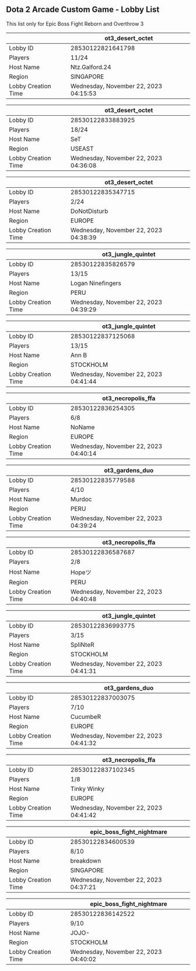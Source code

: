 ## Dota 2 Arcade Custom Game - Lobby List

This list only for Epic Boss Fight Reborn and Overthrow 3

|  | ot3_desert_octet |
| ------ | ------ |
| Lobby ID | 28530122821641798 |
| Players | 11/24 |
| Host Name | Ntz.Galford.24 |
| Region | SINGAPORE |
| Lobby Creation Time | Wednesday, November 22, 2023 04:15:53 |


|  | ot3_desert_octet |
| ------ | ------ |
| Lobby ID | 28530122833883925 |
| Players | 18/24 |
| Host Name | SeT |
| Region | USEAST |
| Lobby Creation Time | Wednesday, November 22, 2023 04:36:08 |


|  | ot3_desert_octet |
| ------ | ------ |
| Lobby ID | 28530122835347715 |
| Players | 2/24 |
| Host Name | DoNotDisturb |
| Region | EUROPE |
| Lobby Creation Time | Wednesday, November 22, 2023 04:38:39 |


|  | ot3_jungle_quintet |
| ------ | ------ |
| Lobby ID | 28530122835826579 |
| Players | 13/15 |
| Host Name | Logan Ninefingers |
| Region | PERU |
| Lobby Creation Time | Wednesday, November 22, 2023 04:39:29 |


|  | ot3_jungle_quintet |
| ------ | ------ |
| Lobby ID | 28530122837125068 |
| Players | 13/15 |
| Host Name | Ann B |
| Region | STOCKHOLM |
| Lobby Creation Time | Wednesday, November 22, 2023 04:41:44 |


|  | ot3_necropolis_ffa |
| ------ | ------ |
| Lobby ID | 28530122836254305 |
| Players | 6/8 |
| Host Name | NoName |
| Region | EUROPE |
| Lobby Creation Time | Wednesday, November 22, 2023 04:40:14 |


|  | ot3_gardens_duo |
| ------ | ------ |
| Lobby ID | 28530122835779588 |
| Players | 4/10 |
| Host Name | Murdoc |
| Region | PERU |
| Lobby Creation Time | Wednesday, November 22, 2023 04:39:24 |


|  | ot3_necropolis_ffa |
| ------ | ------ |
| Lobby ID | 28530122836587687 |
| Players | 2/8 |
| Host Name | Hopeツ |
| Region | PERU |
| Lobby Creation Time | Wednesday, November 22, 2023 04:40:48 |


|  | ot3_jungle_quintet |
| ------ | ------ |
| Lobby ID | 28530122836993775 |
| Players | 3/15 |
| Host Name | SpliNteR |
| Region | STOCKHOLM |
| Lobby Creation Time | Wednesday, November 22, 2023 04:41:31 |


|  | ot3_gardens_duo |
| ------ | ------ |
| Lobby ID | 28530122837003075 |
| Players | 7/10 |
| Host Name | CucumbeR |
| Region | EUROPE |
| Lobby Creation Time | Wednesday, November 22, 2023 04:41:32 |


|  | ot3_necropolis_ffa |
| ------ | ------ |
| Lobby ID | 28530122837102345 |
| Players | 1/8 |
| Host Name | Tinky Winky |
| Region | EUROPE |
| Lobby Creation Time | Wednesday, November 22, 2023 04:41:42 |


|  | epic_boss_fight_nightmare |
| ------ | ------ |
| Lobby ID | 28530122834600539 |
| Players | 8/10 |
| Host Name | breakdown |
| Region | SINGAPORE |
| Lobby Creation Time | Wednesday, November 22, 2023 04:37:21 |


|  | epic_boss_fight_nightmare |
| ------ | ------ |
| Lobby ID | 28530122836142522 |
| Players | 9/10 |
| Host Name | JOJO- |
| Region | STOCKHOLM |
| Lobby Creation Time | Wednesday, November 22, 2023 04:40:02 |


